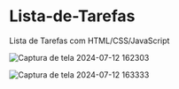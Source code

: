 # Lista-de-Tarefas
Lista de Tarefas  com HTML/CSS/JavaScript

![Captura de tela 2024-07-12 162303](https://github.com/user-attachments/assets/801f1084-f74b-4285-a7c2-f51af47475c6)


![Captura de tela 2024-07-12 163333](https://github.com/user-attachments/assets/8e638510-f6dc-4d8a-a5c3-5015600414f8)
